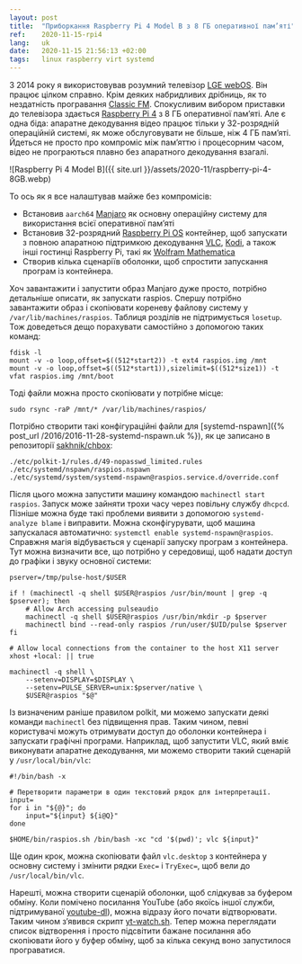 ```yaml
---
layout: post
title:  "Приборкання Raspberry Pi 4 Model B з 8 ГБ оперативної пам’яті"
ref:    2020-11-15-rpi4
lang:   uk
date:   2020-11-15 21:56:13 +02:00
tags:   linux raspberry virt systemd
---
```


З 2014 року я використовував розумний телевізор [LGE
webOS](https://en.wikipedia.org/wiki/WebOS). Він працює цілком справно.
Крім деяких набридливих дрібниць, як то нездатність програвання
[Classic FM](https://www.classicfm.com).
Спокусливим вибором приставки до телевізора здається [Raspberry Pi
4](https://www.raspberrypi.org/products/raspberry-pi-4-model-b) з 8 ГБ
оперативної пам’яті.
Але є одна біда: апаратне декодування відео працює тільки у 32-розрядній
операційній системі, як може обслуговувати не більше, ніж 4 ГБ пам’яті.
Йдеться не просто про компроміс між пам’яттю і процесорним часом,
відео не програються плавно без апаратного декодування взагалі.

![Raspberry Pi 4 Model B]({{ site.url }}/assets/2020-11/raspberry-pi-4-8GB.webp)

То ось як я все налаштував майже без компромісів:

- Встановив `aarch64`
  [Manjaro](https://www.manjaro.org/downloads/arm/raspberry-pi-4/arm8-raspberry-pi-4-xfce/)
  як основну операційну систему для використання всієї оперативної пам’яті
- Встановив 32-розрядний [Raspberry Pi OS](https://www.raspberrypi.org/software/)
  контейнер, щоб запускати з повною апаратною підтримкою декодування
  [VLC](https://www.videolan.org/vlc/),
  [Kodi](https://kodi.tv/), а також інші гостинці Raspberry Pi, такі як [Wolfram
  Mathematica](https://www.wolfram.com/mathematica/)
- Створив кілька сценаріїв оболонки, щоб спростити запускання програм із контейнера.

Хоч завантажити і запустити образ Manjaro дуже просто, потрібно детальніше
описати, як запускати raspios. Спершу потрібно завантажити образ і
скопіювати кореневу файлову систему у `/var/lib/machines/raspios`. Таблиця
розділів не підтримується `losetup`. Тож доведеться дещо порахувати самостійно
з допомогою таких команд:

```
fdisk -l
mount -v -o loop,offset=$((512*start2)) -t ext4 raspios.img /mnt
mount -v -o loop,offset=$((512*start1)),sizelimit=$((512*size1)) -t vfat raspios.img /mnt/boot
```

Тоді файли можна просто скопіювати у потрібне місце:

```
sudo rsync -raP /mnt/* /var/lib/machines/raspios/
```

Потрібно створити такі конфігураційні файли для [systemd-nspawn]({% post_url
/2016/2016-11-28-systemd-nspawn.uk %}), як це записано в репозиторії
[sakhnik/chbox](https://github.com/sakhnik/chbox/tree/rpi4/host):

```
./etc/polkit-1/rules.d/49-nopasswd_limited.rules
./etc/systemd/nspawn/raspios.nspawn
./etc/systemd/system/systemd-nspawn@raspios.service.d/override.conf
```

Після цього можна запустити машину командою `machinectl start raspios`.
Запуск може зайняти трохи часу через повільну службу `dhcpcd`. Пізніше можна
буде такі проблеми виявити з допомогою `systemd-analyze blame` і виправити.
Можна сконфігурувати, щоб машина запускалася автоматично: `systemctl enable
systemd-nspawn@raspios`.
Справжня магія відбувається у сценарії запуску програм з контейнера.
Тут можна визначити все, що потрібно у середовищі, щоб надати доступ до
графіки і звуку основної системи:

```
pserver=/tmp/pulse-host/$USER

if ! (machinectl -q shell $USER@raspios /usr/bin/mount | grep -q $pserver); then
    # Allow Arch accessing pulseaudio
    machinectl -q shell $USER@raspios /usr/bin/mkdir -p $pserver
    machinectl bind --read-only raspios /run/user/$UID/pulse $pserver
fi

# Allow local connections from the container to the host X11 server
xhost +local: || true

machinectl -q shell \
    --setenv=DISPLAY=$DISPLAY \
    --setenv=PULSE_SERVER=unix:$pserver/native \
    $USER@raspios "$@"
```

Із визначеним раніше правилом polkit, ми можемо запускати деякі команди `machinectl`
без підвищення прав. Таким чином, певні користувачі можуть отримувати доступ
до оболонки контейнера і запускати графічні програми. Наприклад,
щоб запустити VLC, який вміє виконувати апаратне декодування, ми можемо створити
такий сценарій у `/usr/local/bin/vlc`:

```
#!/bin/bash -x

# Перетворити параметри в один текстовий рядок для інтерпретації.
input=
for i in "${@}"; do
    input="${input} ${i@Q}"
done

$HOME/bin/raspios.sh /bin/bash -xc "cd '$(pwd)'; vlc ${input}"
```

Ще один крок, можна скопіювати файл `vlc.desktop` з контейнера
у основну систему і змінити рядки `Exec=` і `TryExec=`, щоб вели до
`/usr/local/bin/vlc`.

Нарешті, можна створити сценарій оболонки, щоб слідкував за буфером обміну. Коли помічено
посилання YouTube (або якоїсь іншої служби, підтримуваної [youtube-dl](https://youtube-dl.org)),
можна відразу його почати відтворювати. Таким чином з’явився скрипт
[yt-watch.sh](https://github.com/sakhnik/chbox/blob/rpi4/bin/yt-watch.sh).
Тепер можна переглядати список відтворення і просто підсвітити бажане посилання
або скопіювати його у буфер обміну, щоб за кілька секунд воно запустилося програватися.
